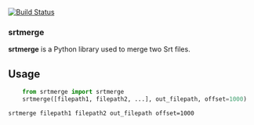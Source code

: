 [![Build Status](https://travis-ci.org/wistful/srtmerge.png)](https://travis-ci.org/wistful/srtmerge)

### srtmerge

**srtmerge** is a Python library used to merge two Srt files.

## Usage
```python
    from srtmerge import srtmerge
    srtmerge([filepath1, filepath2, ...], out_filepath, offset=1000)
```

`srtmerge filepath1 filepath2 out_filepath offset=1000`
